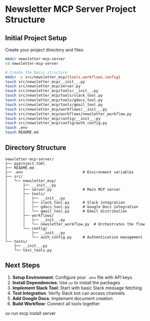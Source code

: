 # Newsletter MCP Server Project Structure

## Initial Project Setup

Create your project directory and files:

```bash
mkdir newsletter-mcp-server
cd newsletter-mcp-server

# Create the basic structure
mkdir -p src/newsletter_mcp/{tools,workflows,config}
touch src/newsletter_mcp/__init__.py
touch src/newsletter_mcp/server.py
touch src/newsletter_mcp/tools/__init__.py
touch src/newsletter_mcp/tools/slack_tool.py
touch src/newsletter_mcp/tools/gdocs_tool.py
touch src/newsletter_mcp/tools/gmail_tool.py
touch src/newsletter_mcp/workflows/__init__.py
touch src/newsletter_mcp/workflows/newsletter_workflow.py
touch src/newsletter_mcp/config/__init__.py
touch src/newsletter_mcp/config/auth_config.py
touch .env
touch README.md
```

## Directory Structure
```
newsletter-mcp-server/
├── pyproject.toml
├── README.md
├── .env                           # Environment variables
├── src/
│   └── newsletter_mcp/
│       ├── __init__.py
│       ├── server.py              # Main MCP server
│       ├── tools/
│       │   ├── __init__.py
│       │   ├── slack_tool.py      # Slack integration
│       │   ├── gdocs_tool.py      # Google Docs integration
│       │   └── gmail_tool.py      # Email distribution
│       ├── workflows/
│       │   ├── __init__.py
│       │   └── newsletter_workflow.py  # Orchestrates the flow
│       └── config/
│           ├── __init__.py
│           └── auth_config.py     # Authentication management
└── tests/
    ├── __init__.py
    └── test_tools.py
```

## Next Steps

1. **Setup Environment**: Configure your `.env` file with API keys
2. **Install Dependencies**: Use `uv` to install the packages
3. **Implement Slack Tool**: Start with basic Slack message fetching
4. **Test Integration**: Verify Slack bot can access channels
5. **Add Google Docs**: Implement document creation
6. **Build Workflow**: Connect all tools together

uv run mcp install server